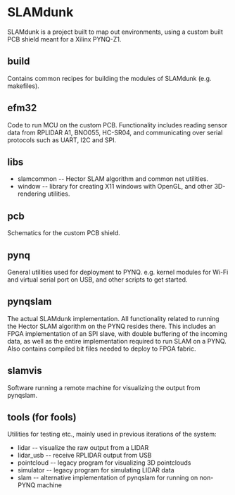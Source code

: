 # SLAMdunk

SLAMdunk is a project built to map out environments, using a custom
built PCB shield meant for a Xilinx PYNQ-Z1.

## build

Contains common recipes for building the modules of SLAMdunk
(e.g. makefiles).

## efm32

Code to run MCU on the custom PCB. Functionality includes reading
sensor data from RPLIDAR A1, BNO055, HC-SR04, and communicating over
serial protocols such as UART, I2C and SPI.

## libs

* slamcommon -- Hector SLAM algorithm and common net utilities.
* window -- library for creating X11 windows with OpenGL, and other 3D-rendering utilities.

## pcb

Schematics for the custom PCB shield.

## pynq

General utilities used for deployment to PYNQ. e.g. kernel modules for
Wi-Fi and virtual serial port on USB, and other scripts to get
started.

## pynqslam

The actual SLAMdunk implementation. All functionality related to
running the Hector SLAM algorithm on the PYNQ resides there. This
includes an FPGA implementation of an SPI slave, with double
buffering of the incoming data, as well as the entire implementation
required to run SLAM on a PYNQ. Also contains compiled bit files
needed to deploy to FPGA fabric.

## slamvis

Software running a remote machine for visualizing the output from
pynqslam.

## tools (for fools)

Utilities for testing etc., mainly used in previous iterations of the
system:

* lidar -- visualize the raw output from a LIDAR
* lidar_usb -- receive RPLIDAR output from USB
* pointcloud -- legacy program for visualizing 3D pointclouds
* simulator -- legacy program for simulating LIDAR data
* slam -- alternative implementation of pynqslam for running on non-PYNQ machine

